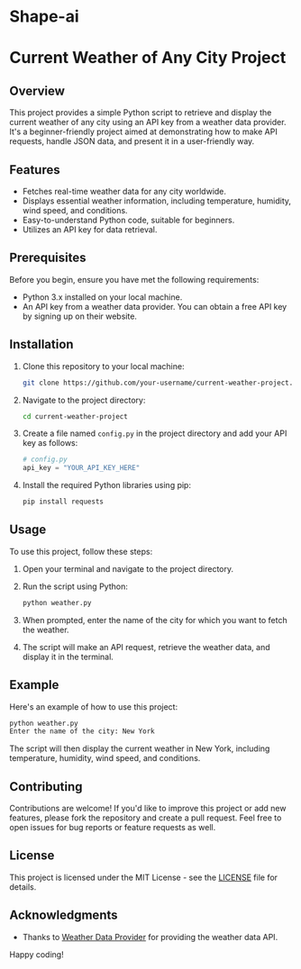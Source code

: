 # Shape-ai
# Current Weather of Any City Project

## Overview

This project provides a simple Python script to retrieve and display the current weather of any city using an API key from a weather data provider. It's a beginner-friendly project aimed at demonstrating how to make API requests, handle JSON data, and present it in a user-friendly way.

## Features

- Fetches real-time weather data for any city worldwide.
- Displays essential weather information, including temperature, humidity, wind speed, and conditions.
- Easy-to-understand Python code, suitable for beginners.
- Utilizes an API key for data retrieval.

## Prerequisites

Before you begin, ensure you have met the following requirements:

- Python 3.x installed on your local machine.
- An API key from a weather data provider. You can obtain a free API key by signing up on their website.

## Installation

1. Clone this repository to your local machine:

   ```bash
   git clone https://github.com/your-username/current-weather-project.git
   ```

2. Navigate to the project directory:

   ```bash
   cd current-weather-project
   ```

3. Create a file named `config.py` in the project directory and add your API key as follows:

   ```python
   # config.py
   api_key = "YOUR_API_KEY_HERE"
   ```

4. Install the required Python libraries using pip:

   ```bash
   pip install requests
   ```

## Usage

To use this project, follow these steps:

1. Open your terminal and navigate to the project directory.

2. Run the script using Python:

   ```bash
   python weather.py
   ```

3. When prompted, enter the name of the city for which you want to fetch the weather.

4. The script will make an API request, retrieve the weather data, and display it in the terminal.

## Example

Here's an example of how to use this project:

```bash
python weather.py
Enter the name of the city: New York
```

The script will then display the current weather in New York, including temperature, humidity, wind speed, and conditions.

## Contributing

Contributions are welcome! If you'd like to improve this project or add new features, please fork the repository and create a pull request. Feel free to open issues for bug reports or feature requests as well.

## License

This project is licensed under the MIT License - see the [LICENSE](LICENSE) file for details.

## Acknowledgments

- Thanks to [Weather Data Provider](https://weather-provider.com) for providing the weather data API.

Happy coding!
